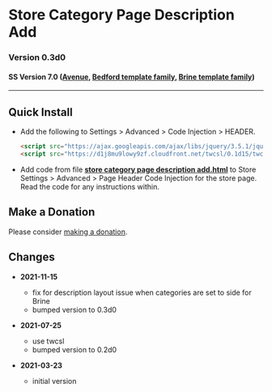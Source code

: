 # Store Category Page Description Add

### Version 0.3d0

#### SS Version 7.0 ([Avenue](https://support.squarespace.com/hc/en-us/articles/205815498-Avenue-template), [Bedford template family](https://support.squarespace.com/hc/en-us/articles/205815498-Avenue-template), [Brine template family](https://support.squarespace.com/hc/en-us/articles/212512738-Brine-template-family))

---

## Quick Install

* Add the following to Settings > Advanced > Code Injection > HEADER.
  
  ```html
  <script src="https://ajax.googleapis.com/ajax/libs/jquery/3.5.1/jquery.min.js"></script>
  <script src="https://d1j8mu9lowy9zf.cloudfront.net/twcsl/0.1d15/twcsl.js"></script>
  ```
  
* Add code from file
**[store category page description add.html](store%20category%20page%20description%20add.html#L1)**
to Store Settings > Advanced > Page Header Code Injection for the store page.
Read the code for any instructions within.

## Make a Donation

Please consider
[making a donation](https://github.com/tomsWebConsulting/twcsl#make-a-donation).

## Changes

* **2021-11-15**

  * fix for description layout issue when categories are set to side for Brine
  * bumped version to 0.3d0
  
* **2021-07-25**

  * use twcsl
  * bumped version to 0.2d0
  
* **2021-03-23**

  * initial version
